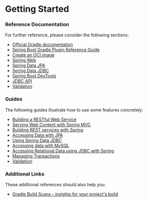 # Getting Started

### Reference Documentation

For further reference, please consider the following sections:

* [Official Gradle documentation](https://docs.gradle.org)
* [Spring Boot Gradle Plugin Reference Guide](https://docs.spring.io/spring-boot/docs/3.2.1/gradle-plugin/reference/html/)
* [Create an OCI image](https://docs.spring.io/spring-boot/docs/3.2.1/gradle-plugin/reference/html/#build-image)
* [Spring Web](https://docs.spring.io/spring-boot/docs/3.2.1/reference/htmlsingle/index.html#web)
* [Spring Data JPA](https://docs.spring.io/spring-boot/docs/3.2.1/reference/htmlsingle/index.html#data.sql.jpa-and-spring-data)
* [Spring Data JDBC](https://docs.spring.io/spring-boot/docs/3.2.1/reference/htmlsingle/index.html#data.sql.jdbc)
* [Spring Boot DevTools](https://docs.spring.io/spring-boot/docs/3.2.1/reference/htmlsingle/index.html#using.devtools)
* [JDBC API](https://docs.spring.io/spring-boot/docs/3.2.1/reference/htmlsingle/index.html#data.sql)
* [Validation](https://docs.spring.io/spring-boot/docs/3.2.1/reference/htmlsingle/index.html#io.validation)

### Guides

The following guides illustrate how to use some features concretely:

* [Building a RESTful Web Service](https://spring.io/guides/gs/rest-service/)
* [Serving Web Content with Spring MVC](https://spring.io/guides/gs/serving-web-content/)
* [Building REST services with Spring](https://spring.io/guides/tutorials/rest/)
* [Accessing Data with JPA](https://spring.io/guides/gs/accessing-data-jpa/)
* [Using Spring Data JDBC](https://github.com/spring-projects/spring-data-examples/tree/master/jdbc/basics)
* [Accessing data with MySQL](https://spring.io/guides/gs/accessing-data-mysql/)
* [Accessing Relational Data using JDBC with Spring](https://spring.io/guides/gs/relational-data-access/)
* [Managing Transactions](https://spring.io/guides/gs/managing-transactions/)
* [Validation](https://spring.io/guides/gs/validating-form-input/)

### Additional Links

These additional references should also help you:

* [Gradle Build Scans – insights for your project's build](https://scans.gradle.com#gradle)

